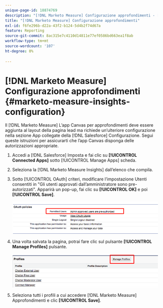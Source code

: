 ```yaml
---
unique-page-id: 18874769
description: "[!DNL Marketo Measure] Configurazione approfondimenti - [!DNL Marketo Measure] - Documentazione del prodotto"
title: "[!DNL Marketo Measure] Configurazione approfondimenti"
exl-id: f6fe296b-d22a-43f2-b124-5d4b2f74d67a
feature: Reporting
source-git-commit: 8ac315e7c4110d14811e77ef0586bd663ea1f8ab
workflow-type: tm+mt
source-wordcount: '107'
ht-degree: 0%

---
```


# [!DNL Marketo Measure] Configurazione approfondimenti {#marketo-measure-insights-configuration}

Il [!DNL Marketo Measure] L’app Canvas per approfondimenti deve essere aggiunta al layout della pagina lead ma richiede un’ulteriore configurazione nella sezione App collegate della [!DNL Salesforce] Configurazione. Segui queste istruzioni per assicurarti che l’app Canvas disponga delle autorizzazioni appropriate.

1. Accedi a [!DNL Salesforce] Imposta e fai clic su **[!UICONTROL Connected Apps]** sotto [!UICONTROL Manage Apps] scheda.

1. Seleziona la [!DNL Marketo Measure Insights] dall’elenco che compila.

1. Sotto [!UICONTROL OAuth] criteri, modificare l’impostazione Utenti consentiti in &quot;Gli utenti approvati dall’amministratore sono pre-autorizzati&quot;. Apparirà un pop-up, fai clic su **[!UICONTROL OK]** e poi **[!UICONTROL Save]**.

   ![](assets/1-1.png)

1. Una volta salvata la pagina, potrai fare clic sul pulsante **[!UICONTROL Manage Profiles]** pulsante.

   ![](assets/2-1.png)

1. Seleziona tutti i profili a cui accedere [!DNL Marketo Measure] Approfondimenti e clic **[!UICONTROL Save]**.
